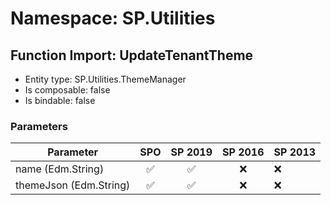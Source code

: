# Namespace: SP.Utilities

## Function Import: UpdateTenantTheme

- Entity type: SP.Utilities.ThemeManager
- Is composable: false
- Is bindable: false

### Parameters

Parameter | SPO | SP 2019 | SP 2016 | SP 2013
----------|:---:|:-------:|:-------:|:-------
name (Edm.String) | ✅ | ✅ | ❌ | ❌
themeJson (Edm.String) | ✅ | ✅ | ❌ | ❌